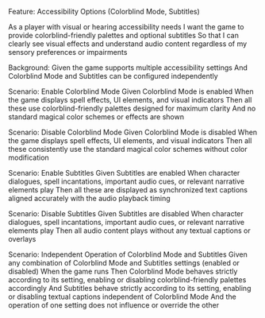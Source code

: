 Feature: Accessibility Options (Colorblind Mode, Subtitles)

  As a player with visual or hearing accessibility needs
  I want the game to provide colorblind-friendly palettes and optional subtitles
  So that I can clearly see visual effects and understand audio content regardless of my sensory preferences or impairments

  Background:
    Given the game supports multiple accessibility settings
    And Colorblind Mode and Subtitles can be configured independently

  Scenario: Enable Colorblind Mode
    Given Colorblind Mode is enabled
    When the game displays spell effects, UI elements, and visual indicators
    Then all these use colorblind-friendly palettes designed for maximum clarity
    And no standard magical color schemes or effects are shown

  Scenario: Disable Colorblind Mode
    Given Colorblind Mode is disabled
    When the game displays spell effects, UI elements, and visual indicators
    Then all these consistently use the standard magical color schemes without color modification

  Scenario: Enable Subtitles
    Given Subtitles are enabled
    When character dialogues, spell incantations, important audio cues, or relevant narrative elements play
    Then all these are displayed as synchronized text captions aligned accurately with the audio playback timing

  Scenario: Disable Subtitles
    Given Subtitles are disabled
    When character dialogues, spell incantations, important audio cues, or relevant narrative elements play
    Then all audio content plays without any textual captions or overlays

  Scenario: Independent Operation of Colorblind Mode and Subtitles
    Given any combination of Colorblind Mode and Subtitles settings (enabled or disabled)
    When the game runs
    Then Colorblind Mode behaves strictly according to its setting, enabling or disabling colorblind-friendly palettes accordingly
    And Subtitles behave strictly according to its setting, enabling or disabling textual captions independent of Colorblind Mode
    And the operation of one setting does not influence or override the other
